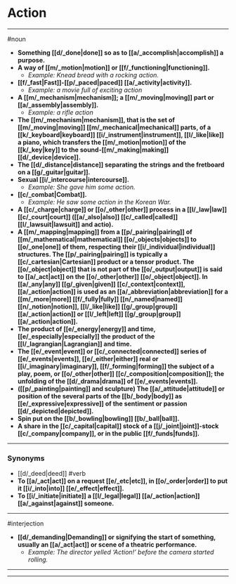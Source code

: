 # Action
---
#noun
- **Something [[d/_done|done]] so as to [[a/_accomplish|accomplish]] a purpose.**
- **A way of [[m/_motion|motion]] or [[f/_functioning|functioning]].**
	- _Example: Knead bread with a rocking action._
- **[[f/_fast|Fast]]-[[p/_paced|paced]] [[a/_activity|activity]].**
	- _Example: a movie full of exciting action_
- **A [[m/_mechanism|mechanism]]; a [[m/_moving|moving]] part or [[a/_assembly|assembly]].**
	- _Example: a rifle action_
- **The [[m/_mechanism|mechanism]], that is the set of [[m/_moving|moving]] [[m/_mechanical|mechanical]] parts, of a [[k/_keyboard|keyboard]] [[i/_instrument|instrument]], [[l/_like|like]] a piano, which transfers the [[m/_motion|motion]] of the [[k/_key|key]] to the sound-[[m/_making|making]] [[d/_device|device]].**
- **The [[d/_distance|distance]] separating the strings and the fretboard on a [[g/_guitar|guitar]].**
- **Sexual [[i/_intercourse|intercourse]].**
	- _Example: She gave him some action._
- **[[c/_combat|Combat]].**
	- _Example: He saw some action in the Korean War._
- **A [[c/_charge|charge]] or [[o/_other|other]] process in a [[l/_law|law]] [[c/_court|court]] ([[a/_also|also]] [[c/_called|called]] [[l/_lawsuit|lawsuit]] and actio).**
- **A [[m/_mapping|mapping]] from a [[p/_pairing|pairing]] of [[m/_mathematical|mathematical]] [[o/_objects|objects]] to [[o/_one|one]] of them, respecting their [[i/_individual|individual]] structures. The [[p/_pairing|pairing]] is typically a [[c/_cartesian|Cartesian]] product or a tensor product. The [[o/_object|object]] that is not part of the [[o/_output|output]] is said to [[a/_act|act]] on the [[o/_other|other]] [[o/_object|object]]. In [[a/_any|any]] [[g/_given|given]] [[c/_context|context]], [[a/_action|action]] is used as an [[a/_abbreviation|abbreviation]] for a [[m/_more|more]] [[f/_fully|fully]] [[n/_named|named]] [[n/_notion|notion]], [[l/_like|like]] [[g/_group|group]] [[a/_action|action]] or [[l/_left|left]] [[g/_group|group]] [[a/_action|action]].**
- **The product of [[e/_energy|energy]] and time, [[e/_especially|especially]] the product of the [[l/_lagrangian|Lagrangian]] and time.**
- **The [[e/_event|event]] or [[c/_connected|connected]] series of [[e/_events|events]], [[e/_either|either]] real or [[i/_imaginary|imaginary]], [[f/_forming|forming]] the subject of a play, poem, or [[o/_other|other]] [[c/_composition|composition]]; the unfolding of the [[d/_drama|drama]] of [[e/_events|events]].**
- **([[p/_painting|painting]] and sculpture) The [[a/_attitude|attitude]] or position of the several parts of the [[b/_body|body]] as [[e/_expressive|expressive]] of the sentiment or passion [[d/_depicted|depicted]].**
- **Spin put on the [[b/_bowling|bowling]] [[b/_ball|ball]].**
- **A share in the [[c/_capital|capital]] stock of a [[j/_joint|joint]]-stock [[c/_company|company]], or in the public [[f/_funds|funds]].**
---
### Synonyms
- [[d/_deed|deed]]
#verb
- **To [[a/_act|act]] on a request [[e/_etc|etc]], in [[o/_order|order]] to put it [[i/_into|into]] [[e/_effect|effect]].**
- **To [[i/_initiate|initiate]] a [[l/_legal|legal]] [[a/_action|action]] [[a/_against|against]] someone.**
---
#interjection
- **[[d/_demanding|Demanding]] or signifying the start of something, usually an [[a/_act|act]] or scene of a theatric performance.**
	- _Example: The director yelled ‘Action!’ before the camera started rolling._
---
---
